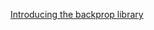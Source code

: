 [Introducing the backprop library](https://blog.jle.im/entry/introducing-the-backprop-library.html)
